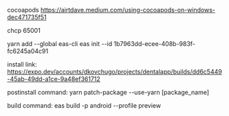 cocoapods
https://airtdave.medium.com/using-cocoapods-on-windows-dec471735f51

chcp 65001

yarn add --global eas-cli
eas init --id 1b7963dd-ecee-408b-983f-fc6245a04c91

install link:
https://expo.dev/accounts/dkovchugo/projects/dentalapp/builds/dd6c5449-45ab-49dd-a1ce-9a48ef361712

postinstall command: 
yarn patch-package --use-yarn [package_name]

build command: 
eas build -p android --profile preview